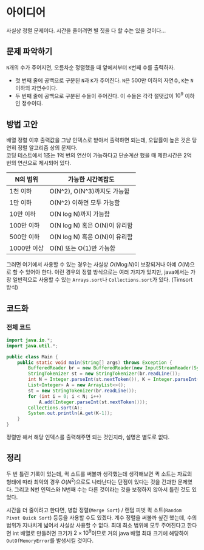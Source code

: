 # 아이디어
사실상 정렬 문제이다. 시간을 줄이려면 별 짓을 다 할 수는 있을 것이다...

## 문제 파악하기
`N`개의 수가 주어지면, 오름차순 정렬했을 때 앞에서부터 `K`번째 수를 출력하자.
- 첫 번째 줄에 공백으로 구분된 `N`과 `K`가 주어진다. `N`은 500만 이하의 자연수, `K`는 `N` 이하의 자연수이다.
- 두 번째 줄에 공백으로 구분된 수들이 주어진다. 이 수들은 각각 절댓값이 $10^9$ 이하인 정수이다.

## 방법 고안
배열 정렬 이후 출력값을 그냥 인덱스로 받아서 출력하면 되는데, 오답률이 높은 것은 당연히 정렬 알고리즘 상의 문제다.   
코딩 테스트에서 1초는 1억 번의 연산이 가능하다고 단순계산 했을 때 제한시간은 2억 번의 연산으로 제시되어 있다.

| N의 범위    | 가능한 시간복잡도               |
|----------|-------------------------|
| 1천 이하    | O(N^2), O(N^3)까지도 가능함   |
| 1만 이하    | O(N^2) 이하면 모두 가능함       |
| 10만 이하   | O(N log N)까지 가능함        |
| 100만 이하  | O(N log N) 혹은 O(N)이 유리함 |
| 500만 이하  | O(N log N) 혹은 O(N)이 유리함 |
| 1000만 이상 | O(N) 또는 O(1)만 가능함       |

그러면 여기에서 사용할 수 있는 경우는 사실상 $O(N \log{N})$이 보장되거나 아예 $O(N)$으로 할 수 있어야 한다. 이런 경우의 정렬 방식으로는 여러 가지가 있지만, java에서는 가장 일반적으로 사용할 수 있는 `Arrays.sort`나 `Collections.sort`가 있다. (Timsort 방식)

## 코드화
### 전체 코드
```JAVA
import java.io.*;
import java.util.*;

public class Main {
    public static void main(String[] args) throws Exception {
        BufferedReader br = new BufferedReader(new InputStreamReader(System.in));
        StringTokenizer st = new StringTokenizer(br.readLine());
        int N = Integer.parseInt(st.nextToken()), K = Integer.parseInt(st.nextToken());
        List<Integer> A = new ArrayList<>();
        st = new StringTokenizer(br.readLine());
        for (int i = 0; i < N; i++)
            A.add(Integer.parseInt(st.nextToken()));
        Collections.sort(A);
        System.out.println(A.get(K-1));
    }
}
```
정렬만 해서 해당 인덱스를 출력해주면 되는 것인지라, 설명은 별도로 없다.


## 정리
두 번 틀린 기록이 있는데, 퀵 소트를 써볼까 생각했는데 생각해보면 퀵 소트는 자료의 형태에 따라 최악의 경우 $O(N^2)$으로도 나타난다는 단점이 있다는 것을 간과한 문제였다. 그리고 N번 인덱스와 N번째 수는 다른 것이라는 것을 보정하지 않아서 틀린 것도 있었다.

시간을 더 줄이려고 한다면, 병합 정렬(`Merge Sort`) / 랜덤 피벗 퀵 소트(`Random Pivot Quick Sort`) 등등을 사용할 수도 있겠다. 계수 정렬을 써볼까 싶긴 했는데, 수의 범위가 지나치게 넓어서 사실상 사용할 수 없다. 최대 최소 범위에 모두 주어진다고 한다면 int 배열로 만들려면 크기가 $2×10^9$이므로 거의 java 배열 최대 크기에 해당하여 `OutOfMemoryError`를 발생시킬 것이다.
